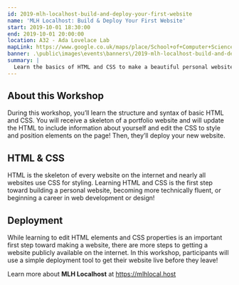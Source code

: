 ```yaml
---
id: 2019-mlh-localhost-build-and-deploy-your-first-website
name: 'MLH Localhost: Build & Deploy Your First Website'
start: 2019-10-01 18:30:00
end: 2019-10-01 20:00:00
location: A32 - Ada Lovelace Lab
mapLink: https://www.google.co.uk/maps/place/School+of+Computer+Science/@52.9533603,-1.1892748,17.15z/data=!4m5!3m4!1s0x4879c209bfffffff:0xaf426646771a25ac!8m2!3d52.953357!4d-1.18736
banner: .\public\images\events\banners\/2019-mlh-localhost-build-and-deploy-your-first-website-banner.jpg
summary: |
  Learn the basics of HTML and CSS to make a beautiful personal website. Then deploy your website so that others can find you and your work.
---
```


## About this Workshop

During this workshop, you’ll learn the structure and syntax of basic HTML and CSS. You will receive a skeleton of a portfolio website and will update the HTML to include information about yourself and edit the CSS to style and position elements on the page! Then, they’ll deploy your new website.

## HTML & CSS

HTML is the skeleton of every website on the internet and nearly all websites use CSS for styling. Learning HTML and CSS is the first step toward building a personal website, becoming more technically fluent, or beginning a career in web development or design!

## Deployment

While learning to edit HTML elements and CSS properties is an important first step toward making a website, there are more steps to getting a website publicly available on the internet. In this workshop, participants will use a simple deployment tool to get their website live before they leave!

Learn more about **MLH Localhost** at https://mlhlocal.host
